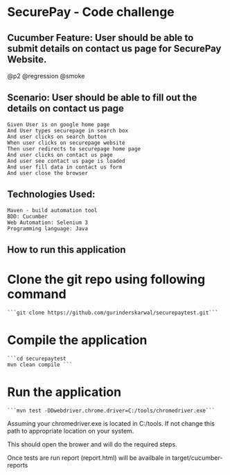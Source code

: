 # SecurePay - Code challenge

## Cucumber Feature: User should be able to submit details on contact us page for SecurePay Website.

@p2 @regression @smoke
## Scenario: User should be able to fill out the details on contact us page
	Given User is on google home page
	And User types securepage in search box
	And user clicks on search button
	When user clicks on securepage website
	Then user redirects to securepage home page
	And user clicks on contact us page
	And user see contact us page is loaded
	And user fill data in contact us form
	And user close the browser
  
## Technologies Used:
	Maven - build automation tool
	BDD: Cucumber
	Web Automation: Selenium 3
	Programming language: Java
  
## How to run this application

# Clone the git repo using following command

	```git clone https://github.com/gurinderskarwal/securepaytest.git```

# Compile the application
	```cd securepaytest
	mvn clean compile ```
	
# Run the application
	
	```mvn test -DDwebdriver.chrome.driver=C:/tools/chromedriver.exe```
	
Assuming your chromedriver.exe is located in C:/tools. If not change this path to appropriate location on your system.

This should open the brower and will do the required steps.

Once tests are run report (report.html) will be availbale in target/cucumber-reports
